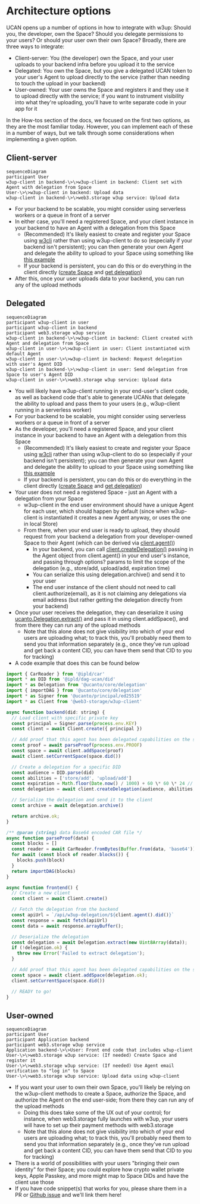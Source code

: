 # Architecture options

UCAN opens up a number of options in how to integrate with w3up: Should you, the developer, own the Space? Should you delegate permissions to your users? Or should your user own their own Space? Broadly, there are three ways to integrate:

- Client-server: You (the developer) own the Space, and your user uploads to your backend infra before you upload it to the service
- Delegated: You own the Space, but you give a delegated UCAN token to your user's Agent to upload directly to the service (rather than needing to touch the upload in your backend)
- User-owned: Your user owns the Space and registers it and they use it to upload directly with the service; if you want to instrument visibility into what they're uploading, you'll have to write separate code in your app for it

In the How-tos section of the docs, we focused on the first two options, as they are the most familiar today. However, you can implement each of these in a number of ways, but we talk through some considerations when implementing a given option.

## Client-server

```mermaid
sequenceDiagram
participant User
w3up-client in backend-\>\>w3up-client in backend: Client set with Agent with delegation from Space
User-\>\>w3up-client in backend: Upload data
w3up-client in backend-\>\>web3.storage w3up service: Upload data
```

- For your backend to be scalable, you might consider using serverless workers or a queue in front of a server
- In either case, you'll need a registered Space, and your client instance in your backend to have an Agent with a delegation from this Space
  - (Recommended) It's likely easiest to create and register your Space using [w3cli](https://github.com/web3-storage/w3cli) rather than using w3up-client to do so (especially if your backend isn't persistent); you can then generate your own Agent and delegate the ability to upload to your Space using something like [this example](https://github.com/web3-storage/w3up/tree/main/packages/w3up-client#bringing-your-own-agent-and-delegation)
  - If your backend is persistent, you can do this or do everything in the client directly ([create Space](https://github.com/web3-storage/w3up/tree/main/packages/w3up-client#creating-and-registering-spaces) and [get delegation](https://github.com/web3-storage/w3up/tree/main/packages/w3up-client#delegating-from-space-to-agent))
- After this, once your user uploads data to your backend, you can run any of the upload methods

## Delegated

```mermaid
sequenceDiagram
participant w3up-client in user
participant w3up-client in backend
participant web3.storage w3up service
w3up-client in backend-\>\>w3up-client in backend: Client created with Agent and delegation from Space
w3up-client in user-\>\>w3up-client in user: Client instantiated with default Agent
w3up-client in user-\>\>w3up-client in backend: Request delegation with user's Agent DID
w3up-client in backend-\>\>w3up-client in user: Send delegation from Space to user's Agent DID
w3up-client in user-\>\>web3.storage w3up service: Upload data
```

- You will likely have w3up-client running in your end-user's client code, as well as backend code that's able to generate UCANs that delegate the ability to upload and pass them to your users (e.g., w3up-client running in a serverless worker)
- For your backend to be scalable, you might consider using serverless workers or a queue in front of a server
- As the developer, you'll need a registered Space, and your client instance in your backend to have an Agent with a delegation from this Space
  - (Recommended) It's likely easiest to create and register your Space using [w3cli](https://github.com/web3-storage/w3cli) rather than using w3up-client to do so (especially if your backend isn't persistent); you can then generate your own Agent and delegate the ability to upload to your Space using something like [this example](https://github.com/web3-storage/w3up/tree/main/packages/w3up-client#bringing-your-own-agent-and-delegation)
  - If your backend is persistent, you can do this or do everything in the client directly ([create Space](https://github.com/web3-storage/w3up/tree/main/packages/w3up-client#creating-and-registering-spaces) and [get delegation](https://github.com/web3-storage/w3up/tree/main/packages/w3up-client#delegating-from-space-to-agent))
- Your user does not need a registered Space - just an Agent with a delegation from your Space
  - w3up-client in the end user environment should have a unique Agent for each user, which should happen by default (since when w3up-client is instantiated it creates a new Agent anyway, or uses the one in local Store)
  - From there, when your end user is ready to upload, they should request from your backend a delegation from your developer-owned Space to their Agent (which can be derived via [client.agent()](https://github.com/web3-storage/w3up/blob/main/packages/w3up-client/docs-Client#agent))
    - In your backend, you can call [client.createDelegation()](https://github.com/web3-storage/w3up/blob/main/packages/w3up-client/docs-Client#createDelegation) passing in the Agent object from client.agent() in your end user's instance, and passing through options? params to limit the scope of the delegation (e.g., store/add, upload/add, expiration time)
    - You can serialize this using delegation.archive() and send it to your user
    - The end user instance of the client should not need to call client.authorize(email), as it is not claiming any delegations via email address (but rather getting the delegation directly from your backend)
- Once your user receives the delegation, they can deserialize it using [ucanto.Delegation.extract()](https://github.com/web3-storage/ucanto/blob/c8999a59852b61549d163532a83bac62290b629d/packages/core/src/delegation.js#L399) and pass it in using client.addSpace(), and from there they can run any of the upload methods
  - Note that this alone does not give visibility into which of your end users are uploading what; to track this, you'll probably need them to send you that information separately (e.g., once they've run upload and get back a content CID, you can have them send that CID to you for tracking)
- A code example that does this can be found below

```js
import { CarReader } from '@ipld/car'
import * as DID from '@ipld/dag-ucan/did'
import * as Delegation from '@ucanto/core/delegation'
import { importDAG } from '@ucanto/core/delegation'
import * as Signer from '@ucanto/principal/ed25519'
import * as Client from '@web3-storage/w3up-client'

async function backend(did: string) {
  // Load client with specific private key
  const principal = Signer.parse(process.env.KEY)
  const client = await Client.create({ principal })

  // Add proof that this agent has been delegated capabilities on the space
  const proof = await parseProof(process.env.PROOF)
  const space = await client.addSpace(proof)
  await client.setCurrentSpace(space.did())

  // Create a delegation for a specific DID
  const audience = DID.parse(did)
  const abilities = ['store/add', 'upload/add']
  const expiration = Math.floor(Date.now() / 1000) + 60 \* 60 \* 24 // 24 hours from now
  const delegation = await client.createDelegation(audience, abilities, { expiration })

  // Serialize the delegation and send it to the client
  const archive = await delegation.archive()

  return archive.ok;
}

/** @param {string} data Base64 encoded CAR file */
async function parseProof(data) {
  const blocks = []
  const reader = await CarReader.fromBytes(Buffer.from(data, 'base64'))
  for await (const block of reader.blocks()) {
    blocks.push(block)
  }
  return importDAG(blocks)
}

async function frontend() {
  // Create a new client
  const client = await Client.create()

  // Fetch the delegation from the backend
  const apiUrl = `/api/w3up-delegation/${client.agent().did()}`
  const response = await fetch(apiUrl)
  const data = await response.arrayBuffer();

  // Deserialize the delegation
  const delegation = await Delegation.extract(new Uint8Array(data));
  if (!delegation.ok) {
    throw new Error('Failed to extract delegation');
  }

  // Add proof that this agent has been delegated capabilities on the space
  const space = await client.addSpace(delegation.ok);
  client.setCurrentSpace(space.did())

  // READY to go!
}
```

## User-owned

```mermaid
sequenceDiagram
participant User
participant Application backend
participant web3.storage w3up service
Application backend-\>\>User: Front end code that includes w3up-client
User-\>\>web3.storage w3up service: (If needed) Create Space and register it
User-\>\>web3.storage w3up service: (If needed) Use Agent email verification to "log in" to Space
User-\>\>web3.storage w3up service: Upload data using w3up-client
```

- If you want your user to own their own Space, you'll likely be relying on the w3up-client methods to create a Space, authorize the Space, and authorize the Agent on the end user-side; from there they can run any of the upload methods
  - Doing this does take some of the UX out of your control; for instance, when web3.storage fully launches with w3up, your users will have to set up their payment methods with web3.storage
  - Note that this alone does not give visibility into which of your end users are uploading what; to track this, you'll probably need them to send you that information separately (e.g., once they've run upload and get back a content CID, you can have them send that CID to you for tracking)
- There is a world of possibilities with your users "bringing their own identity" for their Space; you could explore how crypto wallet private keys, Apple Passkey, and more might map to Space DIDs and have the client use those
- If you have code snippet(s) that works for you, please share them in a PR or [Github issue](https://github.com/web3-storage/w3up/issues) and we'll link them here!
